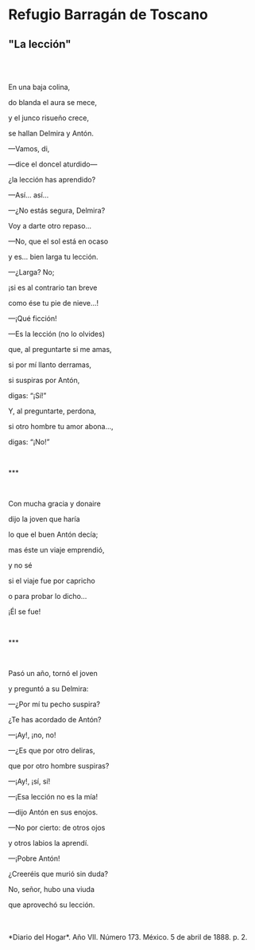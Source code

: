 # Refugio Barragán de Toscano
## "La lección"
<br>
<br>
<p>En una baja colina,</p>
<p>do blanda el aura se mece,</p>
<p>y el junco risueño crece,</p>
<p>se hallan Delmira y Antón.</p>
<p>—Vamos, di,</p>
<p>—dice el doncel aturdido—</p>
<p>¿la lección has aprendido?</p>
<p>—Así… así…</p>
<p>—¿No estás segura, Delmira?</p>
<p>Voy a darte otro repaso…</p>
<p>—No, que el sol está en ocaso</p>
<p>y es… bien larga tu lección.</p>
<p>—¿Larga? No;</p>
<p>¡si es al contrario tan breve</p>
<p>como ése tu pie de nieve…!</p>
<p>—¡Qué ficción!</p>
<p>—Es la lección (no lo olvides)</p>
<p>que, al preguntarte si me amas,</p>
<p>si por mí llanto derramas,</p>
<p>si suspiras por Antón,</p>
<p>digas: “¡Sí!”</p>
<p>Y, al preguntarte, perdona,</p>
<p>si otro hombre tu amor abona…,</p>
<p>digas: “¡No!”</p>
<br>
<p>***</p>
<br>
<p>Con mucha gracia y donaire</p>
<p>dijo la joven que haría</p>
<p>lo que el buen Antón decía;</p>
<p>mas éste un viaje emprendió,</p>
<p>y no sé</p>
<p>si el viaje fue por capricho</p>
<p>o para probar lo dicho…</p>
<p>¡Él se fue!</p>
<br>
<p>***</p>
<br>
<p>Pasó un año, tornó el joven</p>
<p>y preguntó a su Delmira:</p>
<p>—¿Por mí tu pecho suspira?</p>
<p>¿Te has acordado de Antón?</p>
<p>—¡Ay!, ¡no, no!</p>
<p>—¿Es que por otro deliras,</p>
<p>que por otro hombre suspiras?</p>
<p>—¡Ay!, ¡sí, sí!</p>
<p>—¡Esa lección no es la mía!</p>
<p>—dijo Antón en sus enojos.</p>
<p>—No por cierto: de otros ojos</p>
<p>y otros labios la aprendí.</p>
<p>—¡Pobre Antón!</p>
<p>¿Creeréis que murió sin duda?</p>
<p>No, señor, hubo una viuda</p>
<p>que aprovechó su lección.</p>
<br>
<br>
*Diario del Hogar*. Año VII. Número 173. México. 5 de abril de 1888. p. 2.
